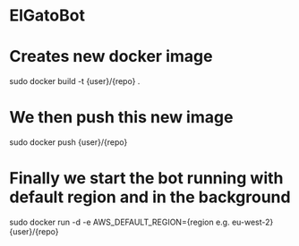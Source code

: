 # ElGatoBot

# Creates new docker image
sudo docker build -t {user}/{repo} .

# We then push this new image 
sudo docker push {user}/{repo}

# Finally we start the bot running with default region and in the background
sudo docker run -d -e AWS_DEFAULT_REGION={region e.g. eu-west-2} {user}/{repo}
